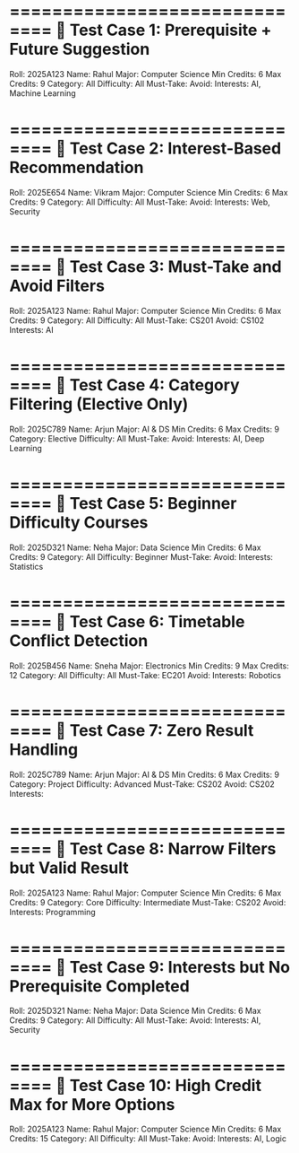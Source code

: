 ==============================
🧪 Test Case 1: Prerequisite + Future Suggestion
==============================
Roll: 2025A123
Name: Rahul
Major: Computer Science
Min Credits: 6
Max Credits: 9
Category: All
Difficulty: All
Must-Take: 
Avoid: 
Interests: AI, Machine Learning

==============================
🧪 Test Case 2: Interest-Based Recommendation
==============================
Roll: 2025E654
Name: Vikram
Major: Computer Science
Min Credits: 6
Max Credits: 9
Category: All
Difficulty: All
Must-Take: 
Avoid: 
Interests: Web, Security

==============================
🧪 Test Case 3: Must-Take and Avoid Filters
==============================
Roll: 2025A123
Name: Rahul
Major: Computer Science
Min Credits: 6
Max Credits: 9
Category: All
Difficulty: All
Must-Take: CS201
Avoid: CS102
Interests: AI

==============================
🧪 Test Case 4: Category Filtering (Elective Only)
==============================
Roll: 2025C789
Name: Arjun
Major: AI & DS
Min Credits: 6
Max Credits: 9
Category: Elective
Difficulty: All
Must-Take: 
Avoid: 
Interests: AI, Deep Learning

==============================
🧪 Test Case 5: Beginner Difficulty Courses
==============================
Roll: 2025D321
Name: Neha
Major: Data Science
Min Credits: 6
Max Credits: 9
Category: All
Difficulty: Beginner
Must-Take: 
Avoid: 
Interests: Statistics

==============================
🧪 Test Case 6: Timetable Conflict Detection
==============================
Roll: 2025B456
Name: Sneha
Major: Electronics
Min Credits: 9
Max Credits: 12
Category: All
Difficulty: All
Must-Take: EC201
Avoid: 
Interests: Robotics

==============================
🧪 Test Case 7: Zero Result Handling
==============================
Roll: 2025C789
Name: Arjun
Major: AI & DS
Min Credits: 6
Max Credits: 9
Category: Project
Difficulty: Advanced
Must-Take: CS202
Avoid: CS202
Interests: 

==============================
🧪 Test Case 8: Narrow Filters but Valid Result
==============================
Roll: 2025A123
Name: Rahul
Major: Computer Science
Min Credits: 6
Max Credits: 9
Category: Core
Difficulty: Intermediate
Must-Take: CS202
Avoid: 
Interests: Programming

==============================
🧪 Test Case 9: Interests but No Prerequisite Completed
==============================
Roll: 2025D321
Name: Neha
Major: Data Science
Min Credits: 6
Max Credits: 9
Category: All
Difficulty: All
Must-Take: 
Avoid: 
Interests: AI, Security

==============================
🧪 Test Case 10: High Credit Max for More Options
==============================
Roll: 2025A123
Name: Rahul
Major: Computer Science
Min Credits: 6
Max Credits: 15
Category: All
Difficulty: All
Must-Take: 
Avoid: 
Interests: AI, Logic